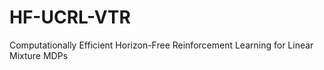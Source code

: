 # HF-UCRL-VTR
Computationally Efficient Horizon-Free Reinforcement Learning for Linear Mixture MDPs
